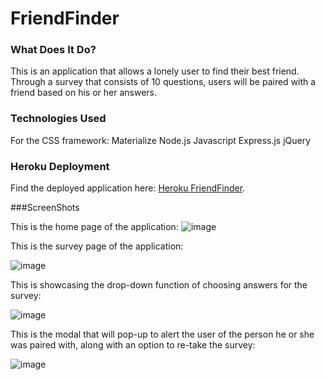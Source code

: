 # FriendFinder

### What Does It Do?
This is an application that allows a lonely user to find their best friend.  Through a survey that consists of 10 questions, users will be paired with a friend based on his or her answers.

### Technologies Used
For the CSS framework: Materialize
Node.js
Javascript
Express.js
jQuery

### Heroku Deployment
Find the deployed application here: [Heroku FriendFinder](https://pages.github.com/).

###ScreenShots

This is the home page of the application:
![image](https://user-images.githubusercontent.com/35150986/41062769-04628158-6994-11e8-8253-25d16176a42b.png">)

This is the survey page of the application:

![image](https://user-images.githubusercontent.com/35150986/41062822-28e78870-6994-11e8-81c7-e5fee9477044.png)

This is showcasing the drop-down function of choosing answers for the survey:

![image](https://user-images.githubusercontent.com/35150986/41062851-3e180094-6994-11e8-87ff-12b005f5e4fa.png)

This is the modal that will pop-up to alert the user of the person he or she was paired with, along with an option to re-take the survey:

![image](https://user-images.githubusercontent.com/35150986/41063350-a1ec5f1a-6995-11e8-98a8-7a40ce5d8494.png)